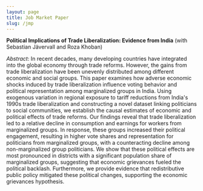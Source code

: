 ```yaml
---
layout: page
title: Job Market Paper
slug: /jmp
---
```


**Political Implications of Trade Liberalization: Evidence from India** (with Sebastian J&auml;vervall and Roza Khoban)

*Abstract*: In recent decades, many developing countries have integrated into the global economy through trade reforms. However, the gains from trade liberalization have been unevenly distributed among different economic and social groups. This paper examines how adverse economic shocks induced by trade liberalization influence voting behavior and political representation among marginalized groups in India. Using exogenous variation in regional exposure to tariff reductions from India's 1990s trade liberalization and constructing a novel dataset linking politicians to social communities, we establish the causal estimates of economic and political effects of trade reforms. Our findings reveal that trade liberalization led to a relative decline in consumption and earnings for workers from marginalized groups. In response, these groups increased their political engagement, resulting in higher vote shares and representation for politicians from marginalized groups, with a counteracting decline among non-marginalized group politicians. We show that these political effects are most pronounced in districts with a significant population share of marginalized groups, suggesting that economic grievances fueled the political backlash. Furthermore, we provide evidence that redistributive public policy mitigated these political changes, supporting the economic grievances hypothesis.